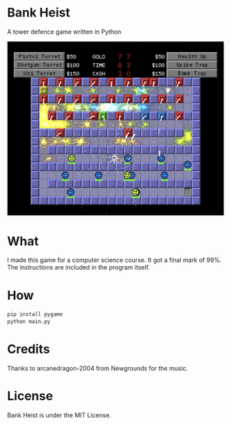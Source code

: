 # Bank Heist
A tower defence game written in Python

![Alt text](https://github.com/CobaltXII/bank_heist/blob/master/bank_heist.png?raw=true)

# What
I made this game for a computer science course. It got a final mark of 99%. The instructions are included in the program itself.

# How
```bash
pip install pygame
python main.py
```

# Credits
Thanks to arcanedragon-2004 from Newgrounds for the music.

# License
Bank Heist is under the MIT License.